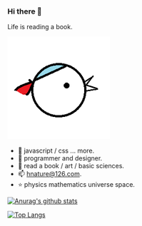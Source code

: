 ### Hi there 👋

Life is reading a book.

![bird](./bird.png)

+ 🌱 javascript / css ... more.
+ 🍑 programmer and designer.
+ 🎈 read a book / art / basic sciences.
+ 📫 hnature@126.com.
+ ⭐ physics mathematics universe space.

[![Anurag's github stats](https://github-readme-stats.vercel.app/api?username=pl-web&theme=dark&count_private=true&show_icons=true)](https://github.com/anuraghazra/github-readme-stats)


[![Top Langs](https://github-readme-stats.vercel.app/api/top-langs/?username=pl-web&theme=dark&count_private=true&show_icons=true)](https://github.com/anuraghazra/github-readme-stats)